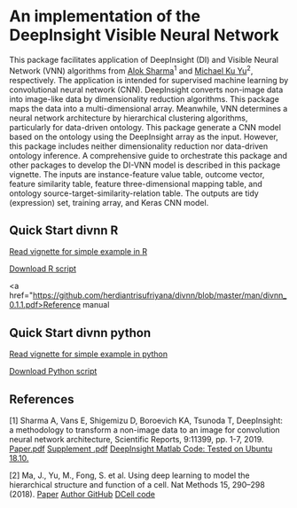 # An implementation of the DeepInsight Visible Neural Network

This package facilitates application of DeepInsight (DI) and
Visible Neural Network (VNN) algorithms from
<a href="http://www.alok-ai-lab.com/">Alok Sharma</a><sup>1</sup> and
<a href="https://github.com/michaelkyu">Michael Ku Yu</a><sup>2</sup>,
respectively. The application is intended for supervised machine learning by
convolutional neural network (CNN). DeepInsight converts non-image data into
image-like data by dimensionality reduction algorithms. This package maps the
data into a multi-dimensional array. Meanwhile, VNN determines a neural network
architecture by hierarchical clustering algorithms, particularly for data-driven
ontology. This package generate a CNN model based on the ontology using the
DeepInsight array as the input. However, this package includes neither
dimensionality reduction nor data-driven ontology inference. A comprehensive
guide to orchestrate this package and other packages to develop the DI-VNN model
is described in this package vignette. The inputs are instance-feature value
table, outcome vector, feature similarity table, feature three-dimensional
mapping table, and ontology source-target-similarity-relation table. The outputs
are tidy (expression) set, training array, and Keras CNN model.

## Quick Start divnn R

<a href="https://htmlpreview.github.io/?https://github.com/herdiantrisufriyana/divnn/blob/master/vignettes/quick-start-R.html">
Read vignette for simple example in R</a>

<a href="https://github.com/herdiantrisufriyana/divnn/blob/master/vignettes/quick-start.R">Download R script</a>

<a href="https://github.com/herdiantrisufriyana/divnn/blob/master/man/divnn_0.1.1.pdf>Reference manual</a>

## Quick Start divnn python

<a href="https://htmlpreview.github.io/?https://github.com/herdiantrisufriyana/divnn/blob/master/vignettes/quick-start-py.html">
Read vignette for simple example in python</a>

<a href="https://github.com/herdiantrisufriyana/divnn/blob/master/vignettes/quick-start.py">Download Python script</a>

## References

[1] Sharma A, Vans E, Shigemizu D, Boroevich KA, Tsunoda T, DeepInsight: a
methodology to transform a non-image data to an image for convolution neural
network architecture, Scientific Reports, 9:11399, pp. 1-7, 2019.
<a href="http://www.alok-ai-lab.com/materials/DeepInsight.pdf">Paper.pdf</a>
<a href="http://www.alok-ai-lab.com/materials/DeepInsight_Supp.pdf">Supplement
.pdf</a> <a href="http://www.alok-ai-lab.com/materials/DeepInsight_Pkg.tar.gz">
DeepInsight Matlab Code: Tested on Ubuntu 18.10.</a>

[2] Ma, J., Yu, M., Fong, S. et al. Using deep learning to model the
hierarchical structure and function of a cell. Nat Methods 15, 290–298 (2018).
<a href="https://doi.org/10.1038/nmeth.4627">Paper</a>
<a href="https://github.com/michaelkyu/">Author GitHub</a>
<a href="https://github.com/idekerlab/DCell/">DCell code</a>